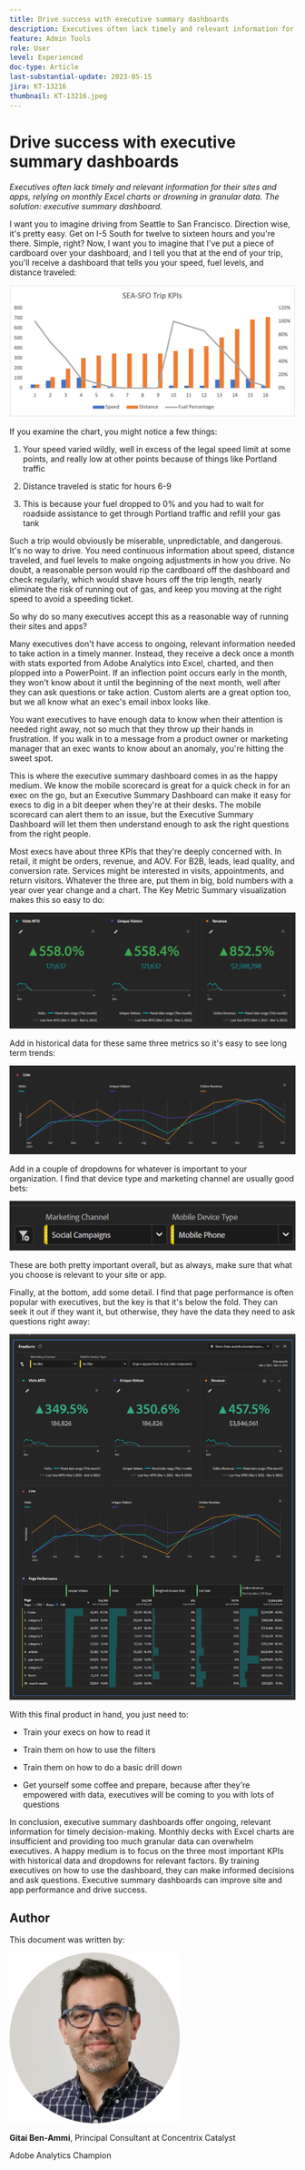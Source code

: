 ```yaml
---
title: Drive success with executive summary dashboards
description: Executives often lack timely and relevant information for their sites and apps, relying on monthly Excel charts or drowning in granular data. The solution - executive summary dashboard.
feature: Admin Tools
role: User
level: Experienced
doc-type: Article
last-substantial-update: 2023-05-15
jira: KT-13216
thumbnail: KT-13216.jpeg
---
```


# Drive success with executive summary dashboards

_Executives often lack timely and relevant information for their sites and apps, relying on monthly Excel charts or drowning in granular data. The solution: executive summary dashboard._

I want you to imagine driving from Seattle to San Francisco. Direction wise, it's pretty easy. Get on I-5 South for twelve to sixteen hours and you're there. Simple, right? Now, I want you to imagine that I've put a piece of cardboard over your dashboard, and I tell you that at the end
of your trip, you'll receive a dashboard that tells you your speed, fuel levels, and distance traveled:

![Bar Graph.png](assets/bar-graph.png)

If you examine the chart, you might notice a few things:

1.  Your speed varied wildly, well in excess of the legal speed limit at some points, and really low at other points because of things like Portland traffic

1.  Distance traveled is static for hours 6-9

1.  This is because your fuel dropped to 0% and you had to wait for roadside assistance to get through Portland traffic and refill your gas tank

Such a trip would obviously be miserable, unpredictable, and dangerous. It's no way to drive. You need continuous information about speed, distance traveled, and fuel levels to make ongoing adjustments in how you drive. No doubt, a reasonable person would rip the cardboard off the dashboard and check regularly, which would shave hours off the trip length, nearly eliminate the risk of running out of gas, and keep you moving at the right speed to avoid a speeding ticket.

So why do so many executives accept this as a reasonable way of running their sites and apps?

Many executives don't have access to ongoing, relevant information needed to take action in a timely manner. Instead, they receive a deck once a month with stats exported from Adobe Analytics into Excel, charted, and then plopped into a PowerPoint. If an inflection point occurs early in the month, they won't know about it until the beginning of the next month, well after they can ask questions or take action. Custom alerts are a great option too, but we all know what an exec's email inbox looks like.

You want executives to have enough data to know when their attention is needed right away, not so much that they throw up their hands in frustration. If you walk in to a message from a product owner or marketing manager that an exec wants to know about an anomaly, you're hitting the sweet spot.

This is where the executive summary dashboard comes in as the happy medium. We know the mobile scorecard is great for a quick check in for an exec on the go, but an Executive Summary Dashboard can make it easy for execs to dig in a bit deeper when they're at their desks. The mobile scorecard can alert them to an issue, but the Executive Summary Dashboard will let them then understand enough to ask the right questions from the right people.

Most execs have about three KPIs that they're deeply concerned with. In retail, it might be orders, revenue, and AOV. For B2B, leads, lead quality, and conversion rate. Services might be interested in visits, appointments, and return visitors. Whatever the three are, put them in big, bold numbers with a year over year change and a chart. The Key Metric Summary visualization makes this so easy to do:

![Zoom in Panel](assets/zoom-in-panel.png)

Add in historical data for these same three metrics so it's easy to see long term trends:

![line Graph.png](assets/line-graph.png)

Add in a couple of dropdowns for whatever is important to your organization. I find that device type and marketing channel are usually good bets:

![Social Campaigns.png](assets/social-campaigns.png)

These are both pretty important overall, but as always, make sure that what you choose is relevant to your site or app.

Finally, at the bottom, add some detail. I find that page performance is often popular with executives, but the key is that it's below the fold. They can seek it out if they want it, but otherwise, they have the data they need to ask questions right away:

![Large Dashboard.png](assets/large-dashboard.png)

With this final product in hand, you just need to:

-   Train your execs on how to read it

-   Train them on how to use the filters

-   Train them on how to do a basic drill down

-   Get yourself some coffee and prepare, because after they're empowered with data, executives will be coming to you with lots of questions

In conclusion, executive summary dashboards offer ongoing, relevant information for timely decision-making. Monthly decks with Excel charts are insufficient and providing too much granular data can overwhelm executives. A happy medium is to focus on the three most important KPIs with historical data and dropdowns for relevant factors. By training
executives on how to use the dashboard, they can make informed decisions and ask questions. Executive summary dashboards can improve site and app performance and drive success.

## Author

This document was written by:

![Gitai Ben-Ammi](assets/gitai-ben-ammi.png)

**Gitai Ben-Ammi**, Principal Consultant at Concentrix Catalyst

Adobe Analytics Champion
